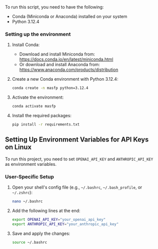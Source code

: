 To run this script, you need to have the following:

- Conda (Miniconda or Anaconda) installed on your system
- Python 3.12.4

### Setting up the environment

1. Install Conda:
   - Download and install Miniconda from: https://docs.conda.io/en/latest/miniconda.html
   - Or download and install Anaconda from: https://www.anaconda.com/products/distribution

2. Create a new Conda environment with Python 3.12.4:
   ```bash
   conda create -n masfp python=3.12.4
   ```

3. Activate the environment:
   ```bash
   conda activate masfp
   ```

4. Install the required packages:
   ```bash
   pip install -r requirements.txt
   ```

## Setting Up Environment Variables for API Keys on Linux

To run this project, you need to set `OPENAI_API_KEY` and `ANTHROPIC_API_KEY` as environment variables.

### User-Specific Setup

1. Open your shell's config file (e.g., `~/.bashrc`, `~/.bash_profile`, or `~/.zshrc`):

   ```bash
   nano ~/.bashrc
   ```

2. Add the following lines at the end:

   ```bash
   export OPENAI_API_KEY="your_openai_api_key"
   export ANTHROPIC_API_KEY="your_anthropic_api_key"
   ```

3. Save and apply the changes:

   ```bash
   source ~/.bashrc
   ```